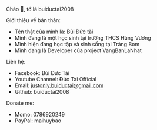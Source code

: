 Chào 👋, tớ là buiductai2008

Giới thiệu về bản thân:

- Tên thật của mình là: Bùi Đức tài
- Mình đang là một học sinh tại trường THCS Hùng Vương
- Mình hiện đang học tập và sinh sống tại Trảng Bom
- Mình đang là Developer của project VangBanLaNhat

Liên hệ:

- Facebook: Bùi Đức Tài
- Youtube Channel: Đức Tài Official
- Email: justonly.buiductai@gmail.com
- Github: buiductai2008

Donate me:

- Momo: 0786920249
- PayPal: maihuybao
